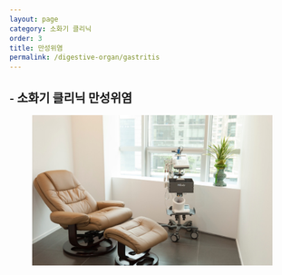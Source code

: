 ```yaml
---
layout: page
category: 소화기 클리닉
order: 3
title: 만성위염
permalink: /digestive-organ/gastritis
---
```


<h2 class="content-heading">
  <small>-</small>
  <strong>소화기 클리닉</strong> 만성위염
</h2>

<figure>
  <img src="/assets/img-slide3.jpg" alt="">
</figure>

